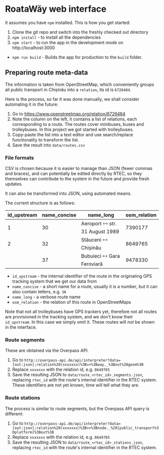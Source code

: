 # RoataWăy web interface

It assumes you have `npm` installed. This is how you get started:

1. Clone the git repo and switch into the freshly checked out directory
2. `npm install` - to install all the dependencies
3. `npm start` - to run the app in the development mode on http://localhost:3000

- `npm run build` - Builds the app for production to the `build` folder.

## Preparing route meta-data

The information is taken from OpenStreetMap, which conveniently groups all public transport in Chișinău into a `relation`, its id is `6726484`.

Here is the process, so far it was done manually, we shall consider automating it in the future:

1. Go to https://www.openstreetmap.org/relation/6726484
2. Note the column on the left, it contains a list of relations, each corresponding to a route. The routes cover minibuses, buses and trolleybuses. In this project we got started with trolleybuses.
3. Copy-paste the list into a text editor and use search/replace functionality to transform the list.
4. Save the result into `data/routes.csv`

### File formats

CSV is chosen because it is easier to manage than JSON (fewer commas and braces), and can potentially be edited directly by RTEC, so they themselves can contribute to the system in the future and provide fresh updates.

It can also be transformed into JSON, using automated means.

The current structure is as follows:

| id_upstream |  name_concise |  name_long                       |  osm_relation |
|-------------|---------------|----------------------------------|---------------|
| 1           | 30            |  Aeroport 🡘 str. 31 August 1989 | 7390177       |
| 2           | 32            |  Stăuceni 🡘 Chișinău            | 8649765       |
|             | 37            |  Bubuieci 🡘 Gara Feroviară      | 9478330       |

- `id_upstream` - the internal identifier of the route in the originating GPS tracking system that we get our data from
- `name_concise` - a short name for a route, usually it is a number, but it can also contain letters, e.g. `3A`
- `name_long` - a verbose route name
- `osm_relation` - the relation of this route in OpenStreetMaps

Note that not all trolleybuses have GPS trackers yet, therefore not all routes are provisioned in the tracking system, and we don't know their `id_upstream`. In this case we simply omit it. These routes will *not* be shown in the interface.

### Route segments

These are obtained via the Overpass API.

1. Go to `http://overpass-api.de/api/interpreter?data=[out:json];relation%20(xxxxxxx)%3B>>%3Bway._%3Bout%20geom%3B`
2. Replace `xxxxxxx` with the relation id, e.g. `8649765`
3. Save the resulting JSON to `data/route_<rtec_id>_segments.json`, replacing `rtec_id` with the route's internal identifier in the RTEC system. These identifiers are not yet known, time will tell what they are.

### Route stations

The process is similar to route segments, but the Overpass API query is different:

1. Go to `http://overpass-api.de/api/interpreter?data=[out:json];relation%20(xxxxxxx)%3B>>%3Bnode._%20[public_transport%3Dplatform]%3Bout%3B`
2. Replace `xxxxxxx` with the relation id, e.g. `8649765`
3. Save the resulting JSON to `data/route_<rtec_id>_stations.json`, replacing `rtec_id` with the route's internal identifier in the RTEC system.
